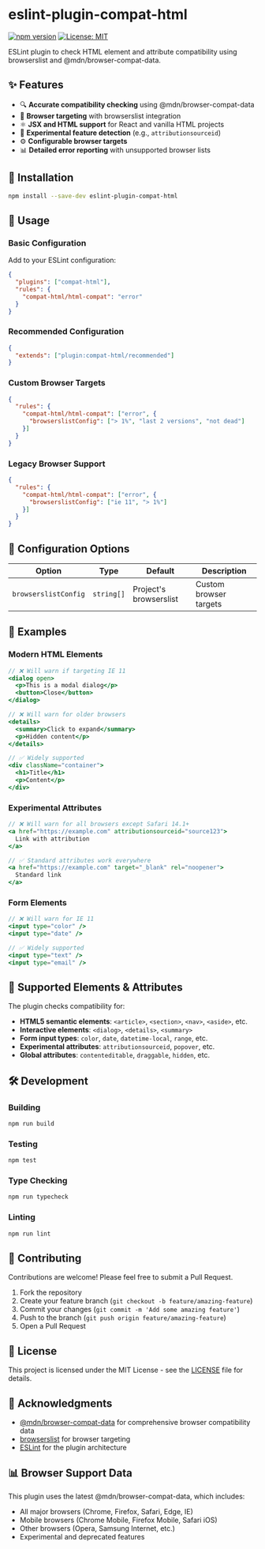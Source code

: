 # eslint-plugin-compat-html

[![npm version](https://badge.fury.io/js/eslint-plugin-compat-html.svg)](https://badge.fury.io/js/eslint-plugin-compat-html)
[![License: MIT](https://img.shields.io/badge/License-MIT-yellow.svg)](https://opensource.org/licenses/MIT)

ESLint plugin to check HTML element and attribute compatibility using browserslist and @mdn/browser-compat-data.

## ✨ Features

- 🔍 **Accurate compatibility checking** using @mdn/browser-compat-data
- 🎯 **Browser targeting** with browserslist integration
- ⚛️ **JSX and HTML support** for React and vanilla HTML projects
- 🧪 **Experimental feature detection** (e.g., `attributionsourceid`)
- ⚙️ **Configurable browser targets**
- 📊 **Detailed error reporting** with unsupported browser lists

## 🚀 Installation

```bash
npm install --save-dev eslint-plugin-compat-html
```

## 📖 Usage

### Basic Configuration

Add to your ESLint configuration:

```json
{
  "plugins": ["compat-html"],
  "rules": {
    "compat-html/html-compat": "error"
  }
}
```

### Recommended Configuration

```json
{
  "extends": ["plugin:compat-html/recommended"]
}
```

### Custom Browser Targets

```json
{
  "rules": {
    "compat-html/html-compat": ["error", {
      "browserslistConfig": ["> 1%", "last 2 versions", "not dead"]
    }]
  }
}
```

### Legacy Browser Support

```json
{
  "rules": {
    "compat-html/html-compat": ["error", {
      "browserslistConfig": ["ie 11", "> 1%"]
    }]
  }
}
```

## 🔧 Configuration Options

| Option | Type | Default | Description |
|--------|------|---------|-------------|
| `browserslistConfig` | `string[]` | Project's browserslist | Custom browser targets |

## 📝 Examples

### Modern HTML Elements

```jsx
// ❌ Will warn if targeting IE 11
<dialog open>
  <p>This is a modal dialog</p>
  <button>Close</button>
</dialog>

// ❌ Will warn for older browsers
<details>
  <summary>Click to expand</summary>
  <p>Hidden content</p>
</details>

// ✅ Widely supported
<div className="container">
  <h1>Title</h1>
  <p>Content</p>
</div>
```

### Experimental Attributes

```jsx
// ❌ Will warn for all browsers except Safari 14.1+
<a href="https://example.com" attributionsourceid="source123">
  Link with attribution
</a>

// ✅ Standard attributes work everywhere
<a href="https://example.com" target="_blank" rel="noopener">
  Standard link
</a>
```

### Form Elements

```jsx
// ❌ Will warn for IE 11
<input type="color" />
<input type="date" />

// ✅ Widely supported
<input type="text" />
<input type="email" />
```

## 🎯 Supported Elements & Attributes

The plugin checks compatibility for:

- **HTML5 semantic elements**: `<article>`, `<section>`, `<nav>`, `<aside>`, etc.
- **Interactive elements**: `<dialog>`, `<details>`, `<summary>`
- **Form input types**: `color`, `date`, `datetime-local`, `range`, etc.
- **Experimental attributes**: `attributionsourceid`, `popover`, etc.
- **Global attributes**: `contenteditable`, `draggable`, `hidden`, etc.

## 🛠️ Development

### Building

```bash
npm run build
```

### Testing

```bash
npm test
```

### Type Checking

```bash
npm run typecheck
```

### Linting

```bash
npm run lint
```

## 🤝 Contributing

Contributions are welcome! Please feel free to submit a Pull Request.

1. Fork the repository
2. Create your feature branch (`git checkout -b feature/amazing-feature`)
3. Commit your changes (`git commit -m 'Add some amazing feature'`)
4. Push to the branch (`git push origin feature/amazing-feature`)
5. Open a Pull Request

## 📄 License

This project is licensed under the MIT License - see the [LICENSE](LICENSE) file for details.

## 🙏 Acknowledgments

- [@mdn/browser-compat-data](https://github.com/mdn/browser-compat-data) for comprehensive browser compatibility data
- [browserslist](https://github.com/browserslist/browserslist) for browser targeting
- [ESLint](https://eslint.org/) for the plugin architecture

## 📊 Browser Support Data

This plugin uses the latest @mdn/browser-compat-data, which includes:

- All major browsers (Chrome, Firefox, Safari, Edge, IE)
- Mobile browsers (Chrome Mobile, Firefox Mobile, Safari iOS)
- Other browsers (Opera, Samsung Internet, etc.)
- Experimental and deprecated features
